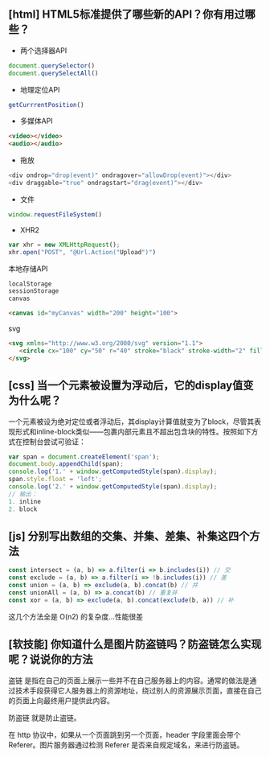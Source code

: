 ## [html] HTML5标准提供了哪些新的API？你有用过哪些？

* 两个选择器API
```javascript
document.querySelector()
document.querySelectAll()
```
* 地理定位API
```javascript
getCurrrentPosition()
```
* 多媒体API
```html
<video></video>
<audio></audio>
```

* 拖放
```javascript
<div ondrop="drop(event)" ondragover="allowDrop(event)"></div>
<div draggable="true" ondragstart="drag(event)"></div>
```
* 文件
```javascript
window.requestFileSystem()
```
* XHR2
```javascript
var xhr = new XMLHttpRequest();
xhr.open("POST", "@Url.Action("Upload")")
```

本地存储API

```javascript
localStorage
sessionStorage
canvas
```
```html
<canvas id="myCanvas" width="200" height="100">
```
svg

```html
<svg xmlns="http://www.w3.org/2000/svg" version="1.1">
   <circle cx="100" cy="50" r="40" stroke="black" stroke-width="2" fill="red" />
</svg>
```

## [css] 当一个元素被设置为浮动后，它的display值变为什么呢？

一个元素被设为绝对定位或者浮动后，其display计算值就变为了block，尽管其表现形式和inline-block类似——包裹内部元素且不超出包含块的特性。按照如下方式在控制台尝试可验证：
```javascript
var span = document.createElement('span');
document.body.appendChild(span);
console.log('1.' + window.getComputedStyle(span).display);
span.style.float = 'left';
console.log('2.' + window.getComputedStyle(span).display);
// 输出：
1. inline
2. block
```


## [js] 分别写出数组的交集、并集、差集、补集这四个方法

```javascript
const intersect = (a, b) => a.filter(i => b.includes(i)) // 交
const exclude = (a, b) => a.filter(i => !b.includes(i)) // 差
const union = (a, b) => exclude(a, b).concat(b) // 并
const unionAll = (a, b) => a.concat(b) // 重复并
const xor = (a, b) => exclude(a, b).concat(exclude(b, a)) // 补
```
这几个方法全是 O(n2) 的复杂度…性能很差

## [软技能] 你知道什么是图片防盗链吗？防盗链怎么实现呢？说说你的方法

盗链 是指在自己的页面上展示一些并不在自己服务器上的内容。通常的做法是通过技术手段获得它人服务器上的资源地址，绕过别人的资源展示页面，直接在自己的页面上向最终用户提供此内容。

防盗链 就是防止盗链。

在 http 协议中，如果从一个页面跳到另一个页面，header 字段里面会带个 Referer。图片服务器通过检测 Referer 是否来自规定域名，来进行防盗链。
